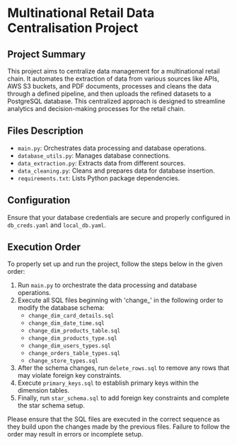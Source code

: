 # Multinational Retail Data Centralisation Project

## Project Summary
This project aims to centralize data management for a multinational retail chain. It automates the extraction of data from various sources like APIs, AWS S3 buckets, and PDF documents, processes and cleans the data through a defined pipeline, and then uploads the refined datasets to a PostgreSQL database. This centralized approach is designed to streamline analytics and decision-making processes for the retail chain.

## Files Description
- `main.py`: Orchestrates data processing and database operations.
- `database_utils.py`: Manages database connections.
- `data_extraction.py`: Extracts data from different sources.
- `data_cleaning.py`: Cleans and prepares data for database insertion.
- `requirements.txt`: Lists Python package dependencies.

## Configuration
Ensure that your database credentials are secure and properly configured in `db_creds.yaml` and `local_db.yaml`.

## Execution Order
To properly set up and run the project, follow the steps below in the given order:

1. Run `main.py` to orchestrate the data processing and database operations.
2. Execute all SQL files beginning with 'change_' in the following order to modify the database schema:
   - `change_dim_card_details.sql`
   - `change_dim_date_time.sql`
   - `change_dim_products_table.sql`
   - `change_dim_products_type.sql`
   - `change_dim_users_types.sql`
   - `change_orders_table_types.sql`
   - `change_store_types.sql`
3. After the schema changes, run `delete_rows.sql` to remove any rows that may violate foreign key constraints.
4. Execute `primary_keys.sql` to establish primary keys within the dimension tables.
5. Finally, run `star_schema.sql` to add foreign key constraints and complete the star schema setup.

Please ensure that the SQL files are executed in the correct sequence as they build upon the changes made by the previous files. Failure to follow the order may result in errors or incomplete setup.
